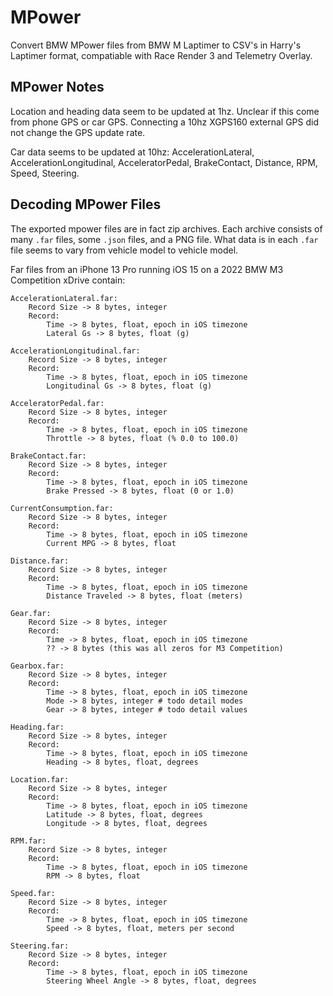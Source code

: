 # MPower

Convert BMW MPower files from BMW M Laptimer to CSV's in Harry's Laptimer format, compatiable with Race Render 3 and Telemetry Overlay.

## MPower Notes

Location and heading data seem to be updated at 1hz. Unclear if this come from phone GPS or car GPS. Connecting a 10hz XGPS160 external GPS did not change the GPS update rate.

Car data seems to be updated at 10hz: AccelerationLateral, AccelerationLongitudinal, AcceleratorPedal, BrakeContact, Distance, RPM, Speed, Steering.

## Decoding MPower Files

The exported mpower files are in fact zip archives. Each archive consists of many `.far` files, some `.json` files, and a PNG file. What data is in each `.far` file seems to vary from vehicle model to vehicle model.

Far files from an iPhone 13 Pro running iOS 15 on a 2022 BMW M3 Competition xDrive contain:

    AccelerationLateral.far:
        Record Size -> 8 bytes, integer
        Record:
            Time -> 8 bytes, float, epoch in iOS timezone
            Lateral Gs -> 8 bytes, float (g)

    AccelerationLongitudinal.far:
        Record Size -> 8 bytes, integer
        Record:
            Time -> 8 bytes, float, epoch in iOS timezone
            Longitudinal Gs -> 8 bytes, float (g)

    AcceleratorPedal.far:
        Record Size -> 8 bytes, integer
        Record:
            Time -> 8 bytes, float, epoch in iOS timezone
            Throttle -> 8 bytes, float (% 0.0 to 100.0)

    BrakeContact.far:
        Record Size -> 8 bytes, integer
        Record:
            Time -> 8 bytes, float, epoch in iOS timezone
            Brake Pressed -> 8 bytes, float (0 or 1.0)

    CurrentConsumption.far:
        Record Size -> 8 bytes, integer
        Record:
            Time -> 8 bytes, float, epoch in iOS timezone
            Current MPG -> 8 bytes, float

    Distance.far:
        Record Size -> 8 bytes, integer
        Record:
            Time -> 8 bytes, float, epoch in iOS timezone
            Distance Traveled -> 8 bytes, float (meters)

    Gear.far:
        Record Size -> 8 bytes, integer
        Record:
            Time -> 8 bytes, float, epoch in iOS timezone
            ?? -> 8 bytes (this was all zeros for M3 Competition)

    Gearbox.far:
        Record Size -> 8 bytes, integer
        Record:
            Time -> 8 bytes, float, epoch in iOS timezone
            Mode -> 8 bytes, integer # todo detail modes
            Gear -> 8 bytes, integer # todo detail values

    Heading.far:
        Record Size -> 8 bytes, integer
        Record:
            Time -> 8 bytes, float, epoch in iOS timezone
            Heading -> 8 bytes, float, degrees

    Location.far:
        Record Size -> 8 bytes, integer
        Record:
            Time -> 8 bytes, float, epoch in iOS timezone
            Latitude -> 8 bytes, float, degrees
            Longitude -> 8 bytes, float, degrees

    RPM.far:
        Record Size -> 8 bytes, integer
        Record:
            Time -> 8 bytes, float, epoch in iOS timezone
            RPM -> 8 bytes, float

    Speed.far:
        Record Size -> 8 bytes, integer
        Record:
            Time -> 8 bytes, float, epoch in iOS timezone
            Speed -> 8 bytes, float, meters per second

    Steering.far:
        Record Size -> 8 bytes, integer
        Record:
            Time -> 8 bytes, float, epoch in iOS timezone
            Steering Wheel Angle -> 8 bytes, float, degrees
